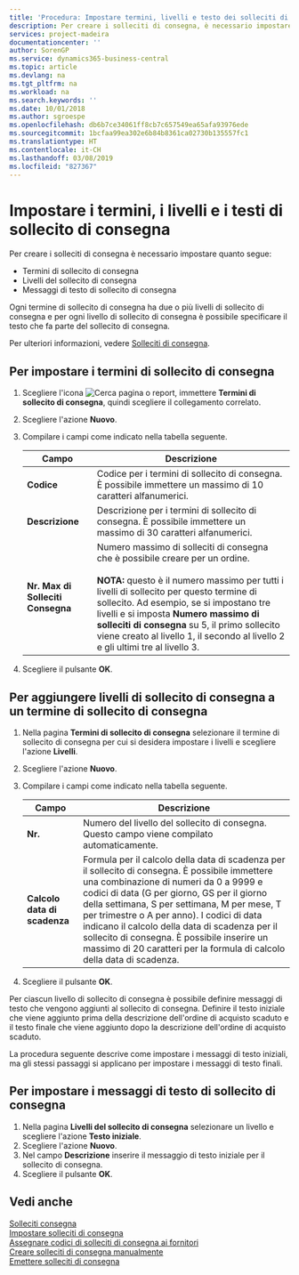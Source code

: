 ```yaml
---
title: 'Procedura: Impostare termini, livelli e testo dei solleciti di consegna'
description: Per creare i solleciti di consegna, è necessario impostare i termini, i livelli e i testi dei solleciti di consegna. messaggi
services: project-madeira
documentationcenter: ''
author: SorenGP
ms.service: dynamics365-business-central
ms.topic: article
ms.devlang: na
ms.tgt_pltfrm: na
ms.workload: na
ms.search.keywords: ''
ms.date: 10/01/2018
ms.author: sgroespe
ms.openlocfilehash: db6b7ce34061ff8cb7c657549ea65afa93976ede
ms.sourcegitcommit: 1bcfaa99ea302e6b84b8361ca02730b135557fc1
ms.translationtype: HT
ms.contentlocale: it-CH
ms.lasthandoff: 03/08/2019
ms.locfileid: "827367"
---
```

# <a name="set-up-delivery-reminder-terms-levels-and-text"></a>Impostare i termini, i livelli e i testi di sollecito di consegna
Per creare i solleciti di consegna è necessario impostare quanto segue:  

- Termini di sollecito di consegna  
- Livelli del sollecito di consegna  
- Messaggi di testo di sollecito di consegna  

Ogni termine di sollecito di consegna ha due o più livelli di sollecito di consegna e per ogni livello di sollecito di consegna è possibile specificare il testo che fa parte del sollecito di consegna.  

Per ulteriori informazioni, vedere [Solleciti di consegna](delivery-reminders.md).  

## <a name="to-set-up-delivery-reminder-terms"></a>Per impostare i termini di sollecito di consegna  

1.  Scegliere l'icona ![Cerca pagina o report](../../media/ui-search/search_small.png "icona Cerca pagina o report"), immettere **Termini di sollecito di consegna**, quindi scegliere il collegamento correlato.  
2.  Scegliere l'azione **Nuovo**.  
3.  Compilare i campi come indicato nella tabella seguente.  

    |Campo|Descrizione|  
    |---------------------------------|---------------------------------------|  
    |**Codice**|Codice per i termini di sollecito di consegna. È possibile immettere un massimo di 10 caratteri alfanumerici.|  
    |**Descrizione**|Descrizione per i termini di sollecito di consegna. È possibile immettere un massimo di 30 caratteri alfanumerici.|  
    |**Nr. Max di Solleciti Consegna**|Numero massimo di solleciti di consegna che è possibile creare per un ordine.<br /><br /> **NOTA:** questo è il numero massimo per tutti i livelli di sollecito per questo termine di sollecito. Ad esempio, se si impostano tre livelli e si imposta **Numero massimo di solleciti di consegna** su 5, il primo sollecito viene creato al livello 1, il secondo al livello 2 e gli ultimi tre al livello 3.|  

4.  Scegliere il pulsante **OK**.  

## <a name="to-add-delivery-reminder-levels-to-a-delivery-reminder-term"></a>Per aggiungere livelli di sollecito di consegna a un termine di sollecito di consegna  

1.  Nella pagina **Termini di sollecito di consegna** selezionare il termine di sollecito di consegna per cui si desidera impostare i livelli e scegliere l'azione **Livelli**.  
2.  Scegliere l'azione **Nuovo**.  
3.  Compilare i campi come indicato nella tabella seguente.  

    |Campo|Descrizione|  
    |---------------------------------|---------------------------------------|  
    |**Nr.**|Numero del livello del sollecito di consegna. Questo campo viene compilato automaticamente.|  
    |**Calcolo data di scadenza**|Formula per il calcolo della data di scadenza per il sollecito di consegna. È possibile immettere una combinazione di numeri da 0 a 9999 e codici di data (G per giorno, GS per il giorno della settimana, S per settimana, M per mese, T per trimestre o A per anno). I codici di data indicano il calcolo della data di scadenza per il sollecito di consegna. È possibile inserire un massimo di 20 caratteri per la formula di calcolo della data di scadenza.|  

4.  Scegliere il pulsante **OK**.  

Per ciascun livello di sollecito di consegna è possibile definire messaggi di testo che vengono aggiunti al sollecito di consegna. Definire il testo iniziale che viene aggiunto prima della descrizione dell'ordine di acquisto scaduto e il testo finale che viene aggiunto dopo la descrizione dell'ordine di acquisto scaduto.  

La procedura seguente descrive come impostare i messaggi di testo iniziali, ma gli stessi passaggi si applicano per impostare i messaggi di testo finali.  

## <a name="to-set-up-delivery-reminder-text-messages"></a>Per impostare i messaggi di testo di sollecito di consegna  

1.  Nella pagina **Livelli del sollecito di consegna** selezionare un livello e scegliere l'azione **Testo iniziale**.  
2.  Scegliere l'azione **Nuovo**.  
3.  Nel campo **Descrizione** inserire il messaggio di testo iniziale per il sollecito di consegna.  
4.  Scegliere il pulsante **OK**.  

## <a name="see-also"></a>Vedi anche  
 [Solleciti consegna](delivery-reminders.md)   
 [Impostare solleciti di consegna](how-to-set-up-delivery-reminders.md)   
 [Assegnare codici di solleciti di consegna ai fornitori](how-to-assign-delivery-reminder-codes-to-vendors.md)   
 [Creare solleciti di consegna manualmente](how-to-create-delivery-reminders-manually.md)   
 [Emettere solleciti di consegna](how-to-issue-delivery-reminders.md)

